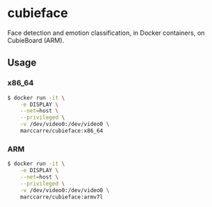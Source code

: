 # cubieface

Face detection and emotion classification, in Docker containers, on CubieBoard (ARM).

## Usage

### x86_64

```bash
$ docker run -it \
    -e DISPLAY \
    --net=host \
    --privileged \
    -v /dev/video0:/dev/video0 \
    marccarre/cubieface:x86_64
```

### ARM

```bash
$ docker run -it \
    -e DISPLAY \
    --net=host \
    --privileged \
    -v /dev/video0:/dev/video0 \
    marccarre/cubieface:armv7l
```
